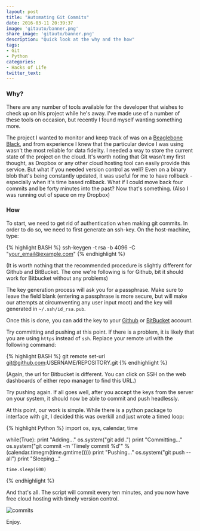 ```yaml
---
layout: post
title: "Automating Git Commits"
date: 2016-03-11 20:39:37
image: 'gitauto/banner.png'
share_image: 'gitauto/banner.png'
description: "Quick look at the why and the how" 
tags: 
- Git
- Python
categories:
- Hacks of Life
twitter_text:
---
```


### Why?

There are any number of tools available for the developer that wishes to check up on his project while he's away. I've made use of a number of these tools on occasion, but recently I found myself wanting something more.

The project I wanted to monitor and keep track of was on a [Beaglebone Black](https://beagleboard.org/black), and from experience I knew that the particular device I was using wasn't the most reliable for data fidelity. I needed a way to store the current state of the project on the cloud. 
It's worth noting that Git wasn't my first thought, as Dropbox or any other cloud hosting tool can easily provide this service. But what if you needed version control as well? Even on a binary blob that's being constantly updated, it was useful for me to have rollback - especially when it's time based rollback. What if I could move back four commits and be forty minutes into the past? Now that's something. (Also I was running out of space on my Dropbox)

### How

To start, we need to get rid of authentication when making git commits. In order to do so, we need to first generate an ssh-key. On the host-machine, type:

{% highlight BASH %}
ssh-keygen -t rsa -b 4096 -C "your_email@example.com"
{% endhighlight %}

(It is worth nothing that the recommended procedure is slightly different for Github and BitBucket. The one we're following is for Github, bit it should work for Bitbucket without any problems)

The key generation process will ask you for a passphrase. Make sure to leave the field blank (entering a passphrase is more secure, but will make our attempts at circumventing any user input moot) and the key will generated in `~/.ssh/id_rsa.pub`.

Once this is done, you can add the key to your [Github](https://help.github.com/articles/adding-a-new-ssh-key-to-your-github-account/) or [BitBucket](https://confluence.atlassian.com/bitbucket/add-an-ssh-key-to-an-account-302811853.html) account.

Try committing and pushing at this point. If there is a problem, it is likely that you are using `https` instead of `ssh`. Replace your remote url with the following command:

{% highlight BASH %}
git remote set-url git@github.com:USERNAME/REPOSITORY.git
{% endhighlight %}

(Again, the url for Bitbucket is different. You can click on SSH on the web dashboards of either repo manager to find this URL.)

Try pushing again. If all goes well, after you accept the keys from the server on your system, it should now be able to commit and push headlessly.

At this point, our work is simple. While there is a python package to interface with git, I decided this was overkill and just wrote a timed loop:

{% highlight Python %}
import os, sys, calendar, time

while(True):
    print "Adding..."
    os.system("git add .")
    print "Committing..."
    os.system("git commit -m 'Timely commit %d'" % (calendar.timegm(time.gmtime())))
    print "Pushing..."
    os.system("git push --all")
    print "Sleeping..."

    time.sleep(600)
{% endhighlight %}

And that's all. The script will commit every ten minutes, and you now have free cloud hosting with timely version control. 

![commits]({{site.url}}/assets/img/gitauto/commits.png)

Enjoy.
